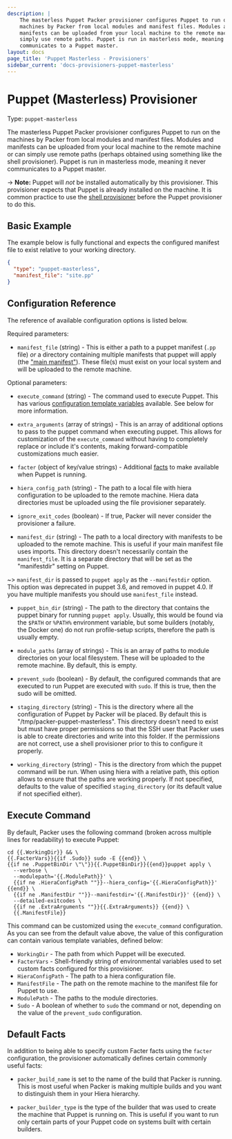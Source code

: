 ```yaml
---
description: |
    The masterless Puppet Packer provisioner configures Puppet to run on the
    machines by Packer from local modules and manifest files. Modules and
    manifests can be uploaded from your local machine to the remote machine or can
    simply use remote paths. Puppet is run in masterless mode, meaning it never
    communicates to a Puppet master.
layout: docs
page_title: 'Puppet Masterless - Provisioners'
sidebar_current: 'docs-provisioners-puppet-masterless'
---
```


# Puppet (Masterless) Provisioner

Type: `puppet-masterless`

The masterless Puppet Packer provisioner configures Puppet to run on the
machines by Packer from local modules and manifest files. Modules and manifests
can be uploaded from your local machine to the remote machine or can simply use
remote paths (perhaps obtained using something like the shell provisioner).
Puppet is run in masterless mode, meaning it never communicates to a Puppet
master.

-&gt; **Note:** Puppet will *not* be installed automatically by this
provisioner. This provisioner expects that Puppet is already installed on the
machine. It is common practice to use the [shell
provisioner](/docs/provisioners/shell.html) before the Puppet provisioner to do
this.

## Basic Example

The example below is fully functional and expects the configured manifest file
to exist relative to your working directory.

``` json
{
  "type": "puppet-masterless",
  "manifest_file": "site.pp"
}
```

## Configuration Reference

The reference of available configuration options is listed below.

Required parameters:

-   `manifest_file` (string) - This is either a path to a puppet manifest
    (`.pp` file) *or* a directory containing multiple manifests that puppet will
    apply (the ["main
    manifest"](https://docs.puppetlabs.com/puppet/latest/reference/dirs_manifest.html)).
    These file(s) must exist on your local system and will be uploaded to the
    remote machine.

Optional parameters:

-   `execute_command` (string) - The command used to execute Puppet. This has
    various [configuration template
    variables](/docs/templates/engine.html) available. See
    below for more information.

-   `extra_arguments` (array of strings) - This is an array of additional options to
    pass to the puppet command when executing puppet. This allows for
    customization of the `execute_command` without having to completely replace
    or include it's contents, making forward-compatible customizations much
    easier.

-   `facter` (object of key/value strings) - Additional
    [facts](https://puppetlabs.com/facter) to make
    available when Puppet is running.

-   `hiera_config_path` (string) - The path to a local file with hiera
    configuration to be uploaded to the remote machine. Hiera data directories
    must be uploaded using the file provisioner separately.

-   `ignore_exit_codes` (boolean) - If true, Packer will never consider the
    provisioner a failure.

-   `manifest_dir` (string) - The path to a local directory with manifests to be
    uploaded to the remote machine. This is useful if your main manifest file
    uses imports. This directory doesn't necessarily contain the
    `manifest_file`. It is a separate directory that will be set as the
    "manifestdir" setting on Puppet.

~&gt; `manifest_dir` is passed to `puppet apply` as the `--manifestdir` option.
This option was deprecated in puppet 3.6, and removed in puppet 4.0. If you have
multiple manifests you should use `manifest_file` instead.

-   `puppet_bin_dir` (string) - The path to the directory that contains the puppet
    binary for running `puppet apply`. Usually, this would be found via the `$PATH`
    or `%PATH%` environment variable, but some builders (notably, the Docker one) do
    not run profile-setup scripts, therefore the path is usually empty.

-   `module_paths` (array of strings) - This is an array of paths to module
    directories on your local filesystem. These will be uploaded to the
    remote machine. By default, this is empty.

-   `prevent_sudo` (boolean) - By default, the configured commands that are
    executed to run Puppet are executed with `sudo`. If this is true, then the
    sudo will be omitted.

-   `staging_directory` (string) - This is the directory where all the
    configuration of Puppet by Packer will be placed. By default this
    is "/tmp/packer-puppet-masterless". This directory doesn't need to exist but
    must have proper permissions so that the SSH user that Packer uses is able
    to create directories and write into this folder. If the permissions are not
    correct, use a shell provisioner prior to this to configure it properly.

-   `working_directory` (string) - This is the directory from which the puppet
    command will be run. When using hiera with a relative path, this option
    allows to ensure that the paths are working properly. If not specified,
    defaults to the value of specified `staging_directory` (or its default value
    if not specified either).

## Execute Command

By default, Packer uses the following command (broken across multiple lines for
readability) to execute Puppet:

``` liquid
cd {{.WorkingDir}} && \
{{.FacterVars}}{{if .Sudo}} sudo -E {{end}} \
{{if ne .PuppetBinDir \"\"}}{{.PuppetBinDir}}{{end}}puppet apply \
  --verbose \
  --modulepath='{{.ModulePath}}' \
  {{if ne .HieraConfigPath ""}}--hiera_config='{{.HieraConfigPath}}' {{end}} \
  {{if ne .ManifestDir ""}}--manifestdir='{{.ManifestDir}}' {{end}} \
  --detailed-exitcodes \
  {{if ne .ExtraArguments ""}}{{.ExtraArguments}} {{end}} \
  {{.ManifestFile}}
```

This command can be customized using the `execute_command` configuration. As you
can see from the default value above, the value of this configuration can
contain various template variables, defined below:

-   `WorkingDir` - The path from which Puppet will be executed.
-   `FacterVars` - Shell-friendly string of environmental variables used to set
    custom facts configured for this provisioner.
-   `HieraConfigPath` - The path to a hiera configuration file.
-   `ManifestFile` - The path on the remote machine to the manifest file for
    Puppet to use.
-   `ModulePath` - The paths to the module directories.
-   `Sudo` - A boolean of whether to `sudo` the command or not, depending on the
    value of the `prevent_sudo` configuration.

## Default Facts

In addition to being able to specify custom Facter facts using the `facter`
configuration, the provisioner automatically defines certain commonly useful
facts:

-   `packer_build_name` is set to the name of the build that Packer is running.
    This is most useful when Packer is making multiple builds and you want to
    distinguish them in your Hiera hierarchy.

-   `packer_builder_type` is the type of the builder that was used to create the
    machine that Puppet is running on. This is useful if you want to run only
    certain parts of your Puppet code on systems built with certain builders.
